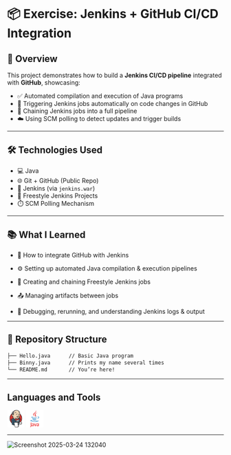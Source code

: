 # 📦 Exercise: Jenkins + GitHub CI/CD Integration

## 🚀 Overview

This project demonstrates how to build a **Jenkins CI/CD pipeline** integrated with **GitHub**, showcasing:

- ✅ Automated compilation and execution of Java programs  
- 🔄 Triggering Jenkins jobs automatically on code changes in GitHub  
- 🔗 Chaining Jenkins jobs into a full pipeline  
- ☁️ Using SCM polling to detect updates and trigger builds  

---

## 🛠️ Technologies Used

- 💻 Java  
- 🌐 Git + GitHub (Public Repo)  
- 🔧 Jenkins (via `jenkins.war`)  
- 🧱 Freestyle Jenkins Projects  
- ⏱️ SCM Polling Mechanism  

---

## 📚 What I Learned

 - 🔗 How to integrate GitHub with Jenkins

 - ⚙️ Setting up automated Java compilation & execution pipelines

 - 🧱 Creating and chaining Freestyle Jenkins jobs

 - 📤 Managing artifacts between jobs

 - 🧠 Debugging, rerunning, and understanding Jenkins logs & output
---

## 📁 Repository Structure

```plaintext
├── Hello.java      // Basic Java program
├── Binny.java      // Prints my name several times
└── README.md       // You’re here!
```

---

##  Languages and Tools
<div>
  <img src="https://github.com/devicons/devicon/blob/master/icons/jenkins/jenkins-original.svg" title="jenkins" **alt="jenkins" width="40" height="40"/>
  <img src="https://github.com/devicons/devicon/blob/master/icons/java/java-original-wordmark.svg" title="Java" **alt="Java" width="40" height="40"/> 
</div>

<hr>


![Screenshot 2025-03-24 132040](https://github.com/user-attachments/assets/3c5222c0-1556-4c08-b28a-52ce48644559)






